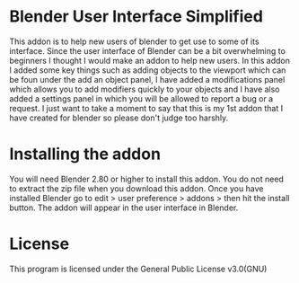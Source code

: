 # Blender User Interface Simplified

This addon is to help new users of blender to get use to some of its interface. Since the user interface of Blender can be a bit overwhelming to beginners
I thought I would make an addon to help new users. In this addon I added some key things such as adding objects to the viewport which can be foun under the add an
object panel, I have added a modifications panel which allows you to add modifiers quickly to your objects and I have also added a settings panel in which you will 
be allowed to report a bug or a request. I just want to take a moment to say that this is my 1st addon that I have created for blender so please don't judge too harshly.

# Installing the addon

You will need Blender 2.80 or higher to install this addon. You do not
need to extract the zip file when you download this addon. Once you have
installed Blender go to edit > user preference > addons > then hit the install
button. The addon will appear in the user interface in Blender. 

# License
This program is licensed under the General Public License v3.0(GNU) 



